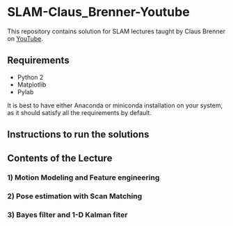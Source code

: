 # SLAM-Claus_Brenner-Youtube
This repository contains solution for SLAM lectures taught by Claus Brenner on [YouTube](https://www.youtube.com/watch?v=B2qzYCeT9oQ&list=PLpUPoM7Rgzi_7YWn14Va2FODh7LzADBSm&ab_channel=ClausBrenner).

## Requirements
- Python 2
- Matplotlib
- Pylab

It is best to have either Anaconda or miniconda installation on your system, as it should satisfy all the requirements by default. 

## Instructions to run the solutions

## Contents of the Lecture
### 1) Motion Modeling and Feature engineering
### 2) Pose estimation with Scan Matching
### 3) Bayes filter and 1-D Kalman fiter
